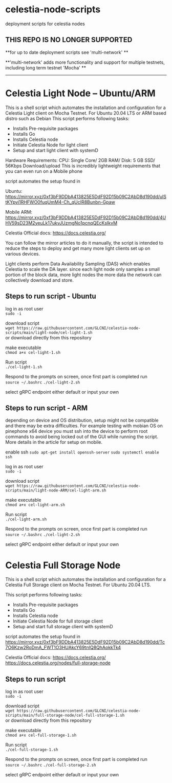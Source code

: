 # celestia-node-scripts
deployment scripts for celestia nodes

## THIS REPO IS NO LONGER SUPPORTED
**for up to date deployment scripts see 'multi-network' **

**'multi-network' adds more functionality and support for multiple testnets, including long term testnet 'Mocha' **

-------------------------------------------------------------------------------------------------------------------

# Celestia Light Node – Ubuntu/ARM
This is a shell script which automates the installation and configuration for a Celestia Light client on Mocha Testnet. For Ubuntu 20.04 LTS or ARM based distro such as Debian 
This script performs following tasks:
-	Installs Pre-requisite packages 
-	Installs Go
-	Installs Celestia node 
-	Initiate Celestia Node for light client
-	Setup and start light client with systemD

Hardware Requirements: CPU: Single Core/ 2GB RAM/ Disk: 5 GB SSD/ 56Kbps Download/upload
This is incredibly lightweight requirements that you can even run on a Mobile phone

script automates the setup found in 

Ubuntu:  https://mirror.xyz/0xf3bF9DDbA413825E5DdF92D15b09C2AbD8d190dd/ulStKYpvi1RHFWO0fuqUmM4-Ch_qUcIR8Bunbn-Gpaw

Mobile ARM: https://mirror.xyz/0xf3bF9DDbA413825E5DdF92D15b09C2AbD8d190dd/4UHV59sD23M2yeuLk17ukvJUzmgNo1pcnqQEcKsIkvM

Celestia Official docs: https://docs.celestia.org/

You can follow the mirror articles to do it manually, the script is intended to reduce the steps to deploy and get many more light clients set up on various devices.

Light clients perform Data Availability Sampling (DAS) which enables Celestia to scale the DA layer. since each light node only samples a small portion of the block data, more light nodes the more data the network can collectively download and store.

## Steps to run script - Ubuntu

log in as root user \
`sudo -i`

download script \
`wget https://raw.githubusercontent.com/GLCNI/celestia-node-scripts/main/light-node/cel-light-1.sh` \
or download directly from this repository

make executable \
`chmod a+x cel-light-1.sh`

Run script \
`./cel-light-1.sh`

Respond to the prompts on screen, once first part is completed run \
`source ~/.bashrc`
`./cel-light-2.sh`

select gRPC endpoint either default or input your own

## Steps to run script - ARM

depending on device and OS distribution, setup might not be compatible and there may be extra difficulties. For example testing with mobian OS on pinephone x64 device you must ssh into the device to perform root commands to avoid being locked out of the GUI while running the script. More details in the article for setup on mobile.

enable ssh
`sudo apt-get install openssh-server`
`sudo systemctl enable ssh`

log in as root user \
`sudo -i`

download script \
`wget https://raw.githubusercontent.com/GLCNI/celestia-node-scripts/main/light-node-ARM/cel-light-arm.sh` 

make executable \
`chmod a+x cel-light-arm.sh`

Run script \
`./cel-light-arm.sh`

Respond to the prompts on screen, once first part is completed run \
`source ~/.bashrc`
`./cel-light-2.sh`

select gRPC endpoint either default or input your own

# Celestia Full Storage Node
This is a shell script which automates the installation and configuration for a Celestia Full Storage client on Mocha Testnet. For Ubuntu 20.04 LTS.

This script performs following tasks:
- Installs Pre-requisite packages
- Installs Go
- Installs Celestia node
- Initiate Celestia Node for full storage client
- Setup and start full storage client with systemD

script automates the setup found in
https://mirror.xyz/0xf3bF9DDbA413825E5DdF92D15b09C2AbD8d190dd/Tc7O6Kzw2RoDmA_FWT1O3HUAkcY69tnIQ8QhAokkTk4 

Celestia Official docs: https://docs.celestia.org/ https://docs.celestia.org/nodes/full-storage-node 

## Steps to run script

log in as root user \
`sudo -i`

download script \
`wget https://raw.githubusercontent.com/GLCNI/celestia-node-scripts/main/full-storage-node/cel-full-storage-1.sh` \
or download directly from this repository

make executable \
`chmod a+x cel-full-storage-1.sh`

Run script \
`./cel-full-storage-1.sh`

Respond to the prompts on screen, once first part is completed run \
`source ~/.bashrc`
`./cel-full-storage-2.sh`

select gRPC endpoint either default or input your own

